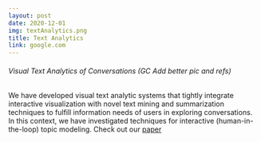 ```yaml
---
layout: post
date: 2020-12-01
img: textAnalytics.png
title: Text Analytics
link: google.com
---
```


###### Visual Text Analytics of Conversations (GC Add better pic and refs)

We have developed visual text analytic systems that tightly integrate interactive visualization with novel text mining and summarization techniques to fulfill information needs of users in exploring conversations. In this context, we have investigated techniques for interactive (human-in-the-loop) topic modeling. Check out our [paper](https://www.yorku.ca/enamulh/research.html
)
